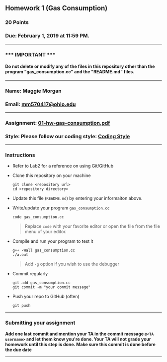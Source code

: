 ## Homework 1 (Gas Consumption)

### 20 Points

### Due: February 1, 2019 at 11:59 PM.

---
### *** IMPORTANT ***
#### Do not delete or modify any of the files in this repository other than the program "gas_consumption.cc" and the "README.md" files.

---

### Name: Maggie Morgan 

### Email: mm570417@ohio.edu

---

### Assignment: [01-hw-gas-consumption.pdf](01-hw-gas-consumption.pdf)

### Style: Please follow our coding style: [Coding Style](https://github.com/nasseef/cs2400/blob/master/docs/coding-style.md)

---

### Instructions

- Refer to Lab2 for a reference on using Git/GitHub
- Clone this repository on your machine

    ```console
    git clone <repository url>
    cd <repository directory>
    ```

- Update this file (`README.md`) by entering your informaiton above.
- Write/update your program `gas_consumption.cc`

    ```console
    code gas_consumption.cc
    ```
    > Replace `code` with your favorite editor or open the file from the file menu of your editor.

- Compile and run your program to test it

    ```console
    g++ -Wall gas_consumption.cc
    ./a.out
    ```

    > Add `-g` option if you wish to use the debugger

- Commit regularly

    ```console
    git add gas_consumption.cc
    git commit -m "your commit message"
    ```

- Push your repo to GitHub (often)
    ```console
    git push
    ```
---

### Submitting your assignment

**Add one last commit and mention your TA in the commit message `@<TA username>` and let them know you're done.  Your TA will not grade your homework until this step is done. Make sure this commit is done before the due date**

---
